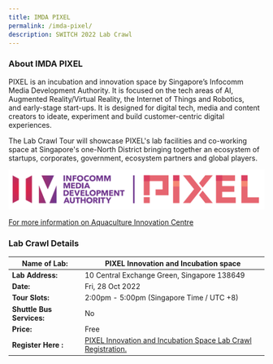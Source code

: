 ```yaml
---
title: IMDA PIXEL
permalink: /imda-pixel/
description: SWITCH 2022 Lab Crawl
---
```

### **About IMDA PIXEL** 

PIXEL is an incubation and innovation space by Singapore’s Infocomm Media Development Authority. It is focused on the tech areas of AI, Augmented Reality/Virtual Reality, the Internet of Things and Robotics, and early-stage start-ups. It is designed for digital tech, media and content creators to ideate, experiment and build customer-centric digital experiences.

The Lab Crawl Tour will showcase PIXEL's lab facilities and co-working space at Singapore's one-North District bringing together an ecosystem of startups, corporates, government, ecosystem partners and global players.

![IMDA PIXEL Lab Crawl SWITCH 2022](/images/pixel%20logo%20high%20res%20whitebackground%20-%20Kang%20Min.png)

[For more information on Aquaculture Innovation Centre](https://impixel.imda.gov.sg/)
 


### **Lab Crawl Details**

| **Name of Lab:** | PIXEL Innovation and Incubation space |
| -------- | -------- |
| **Lab Address:** |10 Central Exchange Green, Singapore 138649|
|**Date:** | Fri, 28 Oct 2022 |
|**Tour Slots:** | 2:00pm - 5:00pm (Singapore Time / UTC +8) |
|**Shuttle Bus Services:** | No |
|**Price:** | Free |
|**Register Here :** | [PIXEL Innovation and Incubation Space Lab Crawl Registration.](https://docs.google.com/forms/d/16omDPN1-vPUEhhd8HEE4XFL9ao5vrxJtVd3kxFDIoRw/edit) |